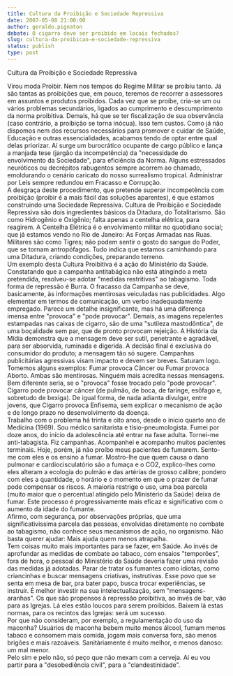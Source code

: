 ```yaml
---
title: Cultura da Proibição e Sociedade Repressiva
date: 2007-05-08 21:00:00
author: geraldo.pignaton
debate: O cigarro deve ser proibido em locais fechados?
slug: cultura-da-proibicao-e-sociedade-repressiva
status: publish 
type: post
---
```


  
   
   
 Cultura da Proibição e Sociedade Repressiva  
   
   
   
 Virou moda Proibir. Nem nos tempos do Regime Militar se proibiu tanto. Já são tantas as proibições que, em pouco, teremos de recorrer a assessores em assuntos e produtos proibidos. Cada vez que se proíbe, cria-se um ou vários problemas secundários, ligados ao cumprimento e descumprimento da norma proibitiva. Demais, há que se ter fiscalização de sua observância (caso contrário, a proibição se torna inócua). Isso tem custos. Como já não dispomos nem dos recursos necessários para promover e cuidar de Saúde, Educação e outras essencialidades, acabamos tendo de optar entre qual delas priorizar. Aí surge um burocrático ocupante de cargo público e lança a manjada tese (jargão da incompetência) da "necessidade do envolvimento da Sociedade", para eficiência da Norma. Alguns estressados neuróticos ou decrépitos rabugentos sempre acorrem ao chamado, emoldurando o cenário caricato do nosso surrealismo tropical. Administrar por Leis sempre redundou em Fracasso e Corrupção.  
 A desgraça deste procedimento, que pretende superar incompetência com proibição (proibir é a mais fácil das soluções aparentes), é que estamos construindo uma Sociedade Repressiva. Cultura de Proibição e Sociedade Repressiva são dois ingredientes básicos da Ditadura, do Totalitarismo. São como Hidrogênio e Oxigênio; falta apenas a centelha elétrica, para reagirem. A Centelha Elétrica é o envolvimento militar no quotidiano social; que já estamos vendo no Rio de Janeiro: As Forças Armadas nas Ruas. Militares são como Tigres; não podem sentir o gosto do sangue do Poder, que se tornam antropófagos. Tudo indica que estamos caminhando para uma Ditadura, criando condições, preparando terreno.  
 Um exemplo desta Cultura Proibitiva é a ação do Ministério da Saúde.   
 Constatando que a campanha antitabágica não está atingindo a meta pretendida, resolveu-se adotar "medidas restritivas" ao tabagismo. Toda forma de repressão é Burra. O fracasso da Campanha se deve, basicamente, às informações mentirosas veiculadas nas publicidades. Algo elementar em termos de comunicação, um verbo inadequadamente empregado. Parece um detalhe insignificante, mas há uma diferença imensa entre "provoca" e "pode provocar". Demais, as imagens repelentes estampadas nas caixas de cigarro, são de uma "sutileza mastodôntica", de uma boçalidade sem par, que de pronto provocam rejeição. A História da Mídia demonstra que a mensagem deve ser sutil, penetrante e agradável, para ser absorvida, ruminada e digerida. A decisão final é exclusiva do consumidor do produto; a mensagem tão só sugere. Campanhas publicitárias agressivas visam impacto e devem ser breves. Saturam logo.  
 Tomemos alguns exemplos: Fumar provoca Câncer ou Fumar provoca Aborto. Ambas são mentirosas. Ninguém mais acredita nessas mensagens. Bem diferente seria, se o "provoca" fosse trocado pelo "pode provocar". Cigarro pode provocar câncer (de pulmão, de boca, de faringe, esôfago e, sobretudo de bexiga). De igual forma, de nada adianta divulgar, entre jovens, que Cigarro provoca Enfisema, sem explicar o mecanismo de ação e de longo prazo no desenvolvimento da doença.  
 Trabalho com o problema há trinta e oito anos, desde o início quarto ano de Medicina (1969). Sou médico sanitarista e tísio-pneumologista. Fumei por doze anos, do início da adolescência até entrar na fase adulta. Tornei-me anti-tabagista. Fiz campanhas. Acompanhei e acompanho muitos pacientes terminais. Hoje, porém, já não proíbo meus pacientes de fumarem. Sento-me com eles e os ensino a fumar. Mostro-lhe que quem causa o dano pulmonar e cardiocisculatório são a fumaça e o CO2, explico-lhes como eles alteram a ecologia do pulmão e das artérias de grosso calibre; pondero com eles a quantidade, o horário e o momento em que o prazer de fumar pode compensar os riscos. A maioria restrige o uso, uma boa parcela (muito maior que o percentual atingido pelo Ministério da Saúde) deixa de fumar. Este processo é progressivamente mais eficaz e significativo com o aumento da idade do fumante.  
 Afirmo, com segurança, por observações próprias, que uma significativissima parcela das pessoas, envolvidas diretamente no combate ao tabagismo, não conhece seus mecanismos de ação, no organismo. Não basta querer ajudar: Mais ajuda quem menos atrapalha.   
 Tem coisas muito mais importantes para se fazer, em Saúde. Ao invés de aprofundar as medidas de combate ao tabaco, com ensaios "temporões", fora de hora, o pessoal do Ministério da Saúde deveria fazer uma revisão das medidas já adotadas. Parar de tratar os fumantes como idiotas, como criancinhas e buscar mensagens criativas, instrutivas. Esse povo que se senta em mesa de bar, pra bater papo, busca trocar experiências, se instruir. É melhor investir na sua intelectualização, sem "mensagens-aranhas". Os que são propensos à repressão proibitiva, ao invés de bar, vão para as Igrejas. Lá eles estão loucos para serem proibidos. Baixem lá estas normas, para os recintos das Igrejas: será um sucesso.  
 Por que não consideram, por exemplo, a regulamentação do uso da maconha? Usuários de maconha bebem muito menos álcool, fumam menos tabaco e consomem mais comida, jogam mais conversa fora, são menos brigões e mais razoáveis. Sanitàriamente é muito melhor, e menos danoso: um mal menor.  
 Pelo sim e pelo não, só peço que não mexam com a cerveja. Aí eu vou partir para a "desobediência civil", para a "clandestinidade".  

